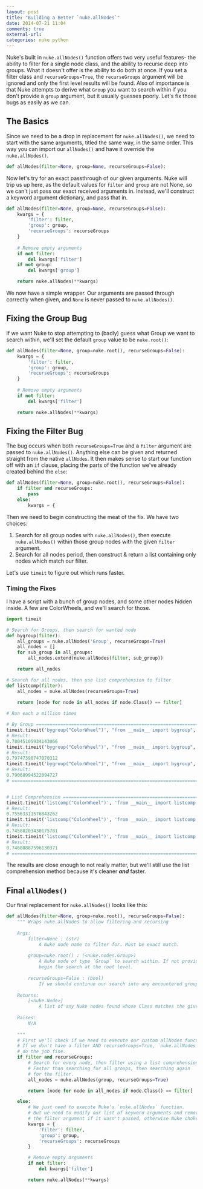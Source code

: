 ```yaml
---
layout: post
title: "Building a Better `nuke.allNodes`"
date: 2014-07-21 11:04
comments: true
external-url: 
categories: nuke python
---
```


Nuke's built in `nuke.allNodes()` function offers two very useful features- the ability to filter for a single node class, and the ability to recurse deep into groups. What it doesn't offer is the ability to do both at once. If you set a filter class and `recurseGroups=True`, the `recurseGroups` argument will be ignored and only the first level results will be found. Also of importance is that Nuke attempts to derive what `Group` you want to search within if you don't provide a `group` argument, but it usually guesses poorly. Let's fix those bugs as easily as we can.

## The Basics

Since we need to be a drop in replacement for `nuke.allNodes()`, we need to start with the same arguments, titled the same way, in the same order. This way you can import our `allNodes()` and have it override the `nuke.allNodes()`.

``` python
def allNodes(filter=None, group=None, recurseGroups=False):
```

Now let's try for an exact passthrough of our given arguments. Nuke will trip us up here, as the default values for `filter` and `group` are not None, so we can't just pass our exact received arguments in. Instead, we'll construct a keyword argument dictionary, and pass that in.

``` python
def allNodes(filter=None, group=None, recurseGroups=False):
    kwargs = {
        'filter': filter,
        'group': group,
        'recurseGroups': recurseGroups
    }
    
    # Remove empty arguments
    if not filter:
        del kwargs['filter']
    if not group:
        del kwargs['group']

    return nuke.allNodes(**kwargs)
```

We now have a simple wrapper. Our arguments are passed through correctly when given, and `None` is never passed to `nuke.allNodes()`.

## Fixing the Group Bug

If we want Nuke to stop attempting to (badly) guess what Group we want to search within, we'll set the default `group` value to be `nuke.root()`:

``` python mark:1,11
def allNodes(filter=None, group=nuke.root(), recurseGroups=False):
    kwargs = {
        'filter': filter,
        'group': group,
        'recurseGroups': recurseGroups
    }
    
    # Remove empty arguments
    if not filter:
        del kwargs['filter']

    return nuke.allNodes(**kwargs)
```

## Fixing the Filter Bug

The bug occurs when both `recurseGroups=True` and a `filter` argument are passed to `nuke.allNodes()`. Anything else can be given and returned straight from the native `allNodes`. It then makes sense to start our function off with an `if` clause, placing the parts of the function we've already created behind the `else`:

``` python
def allNodes(filter=None, group=nuke.root(), recurseGroups=False):
    if filter and recurseGroups:
        pass
    else:
        kwargs = {
```

Then we need to begin constructing the meat of the fix. We have two choices:

1. Search for all group nodes with `nuke.allNodes()`, then execute `nuke.allNodes()` within those group nodes with the given `filter` argument.
2. Search for all nodes period, then construct & return a list containing only nodes which match our filter.

Let's use `timeit` to figure out which runs faster.

### Timing the Fixes

I have a script with a bunch of group nodes, and some other nodes hidden inside. A few are ColorWheels, and we'll search for those.

``` python linenos:false mark:23,26,29,36,39,42
import timeit

# Search for Groups, then search for wanted node
def bygroup(filter):
    all_groups = nuke.allNodes('Group', recurseGroups=True)
    all_nodes = []
    for sub_group in all_groups:
        all_nodes.extend(nuke.allNodes(filter, sub_group))

    return all_nodes

# Search for all nodes, then use list comprehension to filter
def listcomp(filter):
    all_nodes = nuke.allNodes(recurseGroups=True)

    return [node for node in all_nodes if node.Class() == filter]
    
# Run each a million times

# By Group ====================================================================
timeit.timeit('bygroup("ColorWheel")', "from __main__ import bygroup", number=1000000)
# Result:
0.78045105934143066
timeit.timeit('bygroup("ColorWheel")', "from __main__ import bygroup", number=1000000)
# Result:
0.79747390747070312
timeit.timeit('bygroup("ColorWheel")', "from __main__ import bygroup", number=1000000)
# Result:
0.79068994522094727
# =============================================================================


# List Comprehension ==========================================================
timeit.timeit('listcomp("ColorWheel")', 'from __main__ import listcomp', number=1000000)
# Result:
0.75563311576843262
timeit.timeit('listcomp("ColorWheel")', 'from __main__ import listcomp', number=1000000)
# Result:
0.74588203430175781
timeit.timeit('listcomp("ColorWheel")', 'from __main__ import listcomp', number=1000000)
# Result:
0.74688887596130371
# =============================================================================

```

The results are close enough to not really matter, but we'll still use the list comprehension method because it's cleaner ***and*** faster.

## Final `allNodes()`

Our final replacement for `nuke.allNodes()` looks like this:

``` python
def allNodes(filter=None, group=nuke.root(), recurseGroups=False):
    """ Wraps nuke.allNodes to allow filtering and recursing
    
    Args:
        filter=None : (str)
            A Nuke node name to filter for. Must be exact match.
        
        group=nuke.root() : (<nuke.nodes.Group>)
            A Nuke node of type `Group` to search within. If not provided, will
            begin the search at the root level.
        
        recurseGroups=False : (bool)
            If we should continue our search into any encountered group nodes.
    
    Returns:
        [<nuke.Node>]
            A list of any Nuke nodes found whose Class matches the given filter.
    
    Raises:
        N/A
    
    """
    # First we'll check if we need to execute our custom allNodes function.
    # If we don't have a filter AND recurseGroups=True, `nuke.allNodes` will
    # do the job fine.
    if filter and recurseGroups:
        # Search for every node, then filter using a list comprehension.
        # Faster than searching for all groups, then searching again
        # for the filter.
        all_nodes = nuke.allNodes(group, recurseGroups=True)

        return [node for node in all_nodes if node.Class() == filter]

    else:
        # We just need to execute Nuke's `nuke.allNodes` function.
        # But we need to modify our list of keyword arguments and remove
        # the filter argument if it wasn't passed, otherwise Nuke chokes.
        kwargs = {
            'filter': filter,
            'group': group,
            'recurseGroups': recurseGroups
        }

        # Remove empty arguments
        if not filter:
            del kwargs['filter']

        return nuke.allNodes(**kwargs)
```
